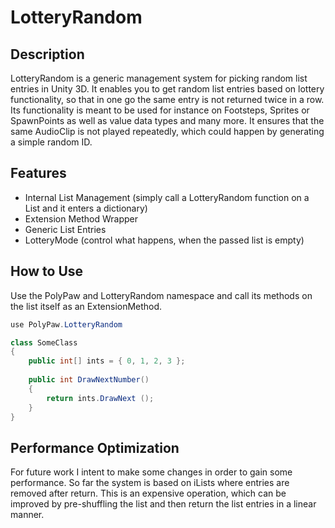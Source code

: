# LotteryRandom
## Description
LotteryRandom is a generic management system for picking random list entries in Unity 3D. It enables you to get random list entries based on lottery functionality, so that in one go the same entry is not returned twice in a row. Its functionality is meant to be used for instance on Footsteps, Sprites or SpawnPoints as well as value data types and many more. It ensures that the same AudioClip is not played repeatedly, which could happen by generating a simple random ID.
## Features
* Internal List Management (simply call a LotteryRandom function on a List and it enters a dictionary)
* Extension Method Wrapper
* Generic List Entries
* LotteryMode (control what happens, when the passed list is empty)

## How to Use
Use the PolyPaw and LotteryRandom namespace and call its methods on the list itself as an ExtensionMethod.
```C#
use PolyPaw.LotteryRandom

class SomeClass
{
	public int[] ints = { 0, 1, 2, 3 };
    
    public int DrawNextNumber()
	{
		return ints.DrawNext ();
	}
}
```

## Performance Optimization
For future work I intent to make some changes in order to gain some performance. So far the system is based on iLists where entries are removed after return. This is an expensive operation, which can be improved by pre-shuffling the list and then return the list entries in a linear manner.
